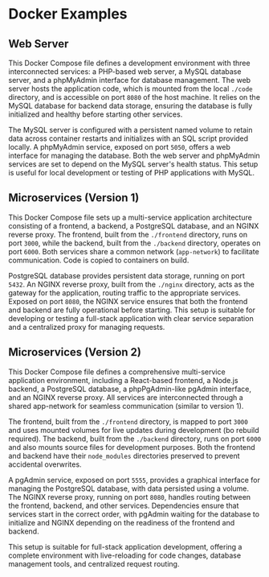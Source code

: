 # Docker Examples

## Web Server

This Docker Compose file defines a development environment with three interconnected services: a PHP-based web server, a MySQL database server, and a phpMyAdmin interface for database management. The web server hosts the application code, which is mounted from the local `./code` directory, and is accessible on port `8080` of the host machine. It relies on the MySQL database for backend data storage, ensuring the database is fully initialized and healthy before starting other services.

The MySQL server is configured with a persistent named volume to retain data across container restarts and initializes with an SQL script provided locally. A phpMyAdmin service, exposed on port `5050`, offers a web interface for managing the database. Both the web server and phpMyAdmin services are set to depend on the MySQL server's health status. This setup is useful for local development or testing of PHP applications with MySQL.

## Microservices (Version 1)

This Docker Compose file sets up a multi-service application architecture consisting of a frontend, a backend, a PostgreSQL database, and an NGINX reverse proxy. The frontend, built from the `./frontend` directory, runs on port `3000`, while the backend, built from the `./backend` directory, operates on port `6000`. Both services share a common network (`app-network`) to facilitate communication.  Code is copied to containers on build.

PostgreSQL database provides persistent data storage, running on port `5432`. An NGINX reverse proxy, built from the `./nginx` directory, acts as the gateway for the application, routing traffic to the appropriate services. Exposed on port `8080`, the NGINX service ensures that both the frontend and backend are fully operational before starting. This setup is suitable for developing or testing a full-stack application with clear service separation and a centralized proxy for managing requests.

## Microservices (Version 2)

This Docker Compose file defines a comprehensive multi-service application environment, including a React-based frontend, a Node.js backend, a PostgreSQL database, a phpPgAdmin-like pgAdmin interface, and an NGINX reverse proxy. All services are interconnected through a shared app-network for seamless communication (similar to version 1).

The frontend, built from the `./frontend` directory, is mapped to port `3000` and uses mounted volumes for live updates during development (bo rebuild required).   The backend, built from the `./backend` directory, runs on port `6000` and also mounts source files for development purposes. Both the frontend and backend have their `node_modules` directories preserved to prevent accidental overwrites.

A pgAdmin service, exposed on port `5555`, provides a graphical interface for managing the PostgreSQL database, with data persisted using a volume. The NGINX reverse proxy, running on port `8080`, handles routing between the frontend, backend, and other services. Dependencies ensure that services start in the correct order, with pgAdmin waiting for the database to initialize and NGINX depending on the readiness of the frontend and backend.

This setup is suitable for full-stack application development, offering a complete environment with live-reloading for code changes, database management tools, and centralized request routing.

